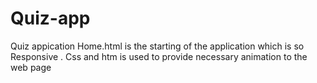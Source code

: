 # Quiz-app

Quiz appication 
Home.html is the starting of the application which is so Responsive .
Css and htm is used to provide necessary animation to the web page
